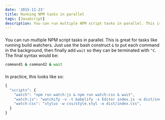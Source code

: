 ```yaml
---
date: '2015-11-23'
title: Running NPM tasks in parallel
tags: [JavaScript]
description: You can run multiple NPM script tasks in parallel. This is great for tasks like running build watchers.
---
```


###

<!-- {.-literate-style} -->

You can run multiple NPM script tasks in parallel. This is great for tasks like running build watchers. Just use the bash construct `&` to put each command in the background, then finally add `wait` so they can be terminated with `^C`. The final syntax would be:

```bash
command1 & command2 & wait
```

###

<!-- {.-literate-style} -->

In practice, this looks like so:

```js
{
  "scripts": {
    "watch": "npm run watch:js & npm run watch:css & wait",
    "watch:js": "watchify -v -t babelify -s Editor index.js -o dist/index.js",
    "watch:css": "stylus -w css/style.styl -o dist/index.css",
  }
}
```
